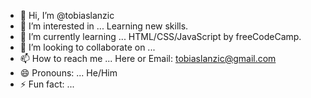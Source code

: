 - 👋 Hi, I’m                                @tobiaslanzic
- 👀 I’m interested in ...                  Learning new skills.
- 🌱 I’m currently learning ...             HTML/CSS/JavaScript by freeCodeCamp.
- 💞️ I’m looking to collaborate on ...      
- 📫 How to reach me ...                    Here or Email: tobiaslanzic@gmail.com
- 😄 Pronouns: ...                          He/Him
- ⚡ Fun fact: ...                          

<!---
tobiaslanzic/tobiaslanzic is a ✨ special ✨ repository because its `README.md` (this file) appears on your GitHub profile.
You can click the Preview link to take a look at your changes.
--->
